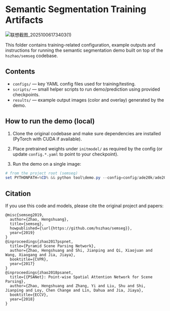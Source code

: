 # Semantic Segmentation Training Artifacts

![联想截图_20251006173403(1)](https://github.com/user-attachments/assets/5af0ed5e-7d0d-4686-9484-eb7013201036)

This folder contains training-related configuration, example outputs and instructions for running the semantic segmentation demo built on top of the `hszhao/semseg` codebase.

## Contents
- `configs/` — key YAML config files used for training/testing.
- `scripts/` — small helper scripts to run demo/prediction using provided checkpoints.
- `results/` — example output images (color and overlay) generated by the demo.

## How to run the demo (local)
1. Clone the original codebase and make sure dependencies are installed (PyTorch with CUDA if available).

2. Place pretrained weights under `initmodel/` as required by the config (or update `config.*.yaml` to point to your checkpoint).

3. Run the demo on a single image:

```powershell
# from the project root (semseg)
set PYTHONPATH=%CD% && python tool\demo.py --config=config/ade20k/ade20k_pspnet50.yaml --image=figure/demo/ADE_val_00001515.jpg TEST.scales 1.0
```

## Citation
If you use this code and models, please cite the original project and papers:

```
@misc{semseg2019,
  author={Zhao, Hengshuang},
  title={semseg},
  howpublished={\url{https://github.com/hszhao/semseg}},
  year={2019}
}
@inproceedings{zhao2017pspnet,
  title={Pyramid Scene Parsing Network},
  author={Zhao, Hengshuang and Shi, Jianping and Qi, Xiaojuan and Wang, Xiaogang and Jia, Jiaya},
  booktitle={CVPR},
  year={2017}
}
@inproceedings{zhao2018psanet,
  title={{PSANet}: Point-wise Spatial Attention Network for Scene Parsing},
  author={Zhao, Hengshuang and Zhang, Yi and Liu, Shu and Shi, Jianping and Loy, Chen Change and Lin, Dahua and Jia, Jiaya},
  booktitle={ECCV},
  year={2018}
}
```
